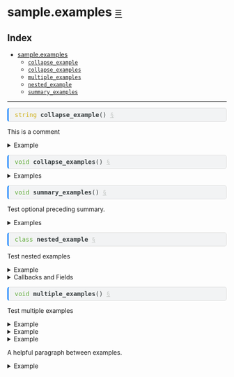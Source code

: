 # sample.examples [&equiv;](../index.md)

## Index

- <a href="../sample/examples.md" id="index-link"
  class="link">sample.examples</a>
  - <a href="../sample/examples.md#sample-examples-collapse_example"
    id="index-link" class="link"><code>collapse_example</code></a>
  - <a href="../sample/examples.md#sample-examples-collapse_examples"
    id="index-link" class="link"><code>collapse_examples</code></a>
  - <a href="../sample/examples.md#sample-examples-multiple_examples"
    id="index-link" class="link"><code>multiple_examples</code></a>
  - <a href="../sample/examples.md#sample-examples-nested_example"
    id="index-link" class="link"><code>nested_example</code></a>
  - <a href="../sample/examples.md#sample-examples-summary_examples"
    id="index-link" class="link"><code>summary_examples</code></a>

------------------------------------------------------------------------

<pre style="font-family:monospace;background-color:#f2f3f4;color:#373d3f;border:1px solid #dddddd;border-left:3px solid #0080ff;border-radius:5px 5px 5px 5px;margin-bottom:0.5em;padding:0.5em 1em 0.5em 1em">
<span style="color:#cfb017">string</span> <span style="font-weight:bold">collapse_example</span>() <a style="color:#c5c8c6" href="#sample-examples-collapse_example" id="sample-examples-collapse_example">§</a>
</pre>

This is a comment

<details>
<summary>Example</summary>

``` kanagawa
>>> collapse_example()
"hello"
```

</details>
<pre style="font-family:monospace;background-color:#f2f3f4;color:#373d3f;border:1px solid #dddddd;border-left:3px solid #0080ff;border-radius:5px 5px 5px 5px;margin-bottom:0.5em;padding:0.5em 1em 0.5em 1em">
<span style="color:#60ac39">void</span> <span style="font-weight:bold">collapse_examples</span>() <a style="color:#c5c8c6" href="#sample-examples-collapse_examples" id="sample-examples-collapse_examples">§</a>
</pre>
<details>
<summary>Examples</summary>

``` kanagawa
>>> collapse_examples()
"hello"

>>> collapse_examples()
"world"
```

</details>
<pre style="font-family:monospace;background-color:#f2f3f4;color:#373d3f;border:1px solid #dddddd;border-left:3px solid #0080ff;border-radius:5px 5px 5px 5px;margin-bottom:0.5em;padding:0.5em 1em 0.5em 1em">
<span style="color:#60ac39">void</span> <span style="font-weight:bold">summary_examples</span>() <a style="color:#c5c8c6" href="#sample-examples-summary_examples" id="sample-examples-summary_examples">§</a>
</pre>

Test optional preceding summary.

<details>
<summary>Examples</summary>

``` kanagawa
>>> shift_array_left<4>({0, 1, 2, 3, 4}, 10);
{0, 0, 0, 0}
```

Shift 5 left by 0:

``` kanagawa
>>> shift_array_left<5>({0, 1, 2, 3, 4}, 0);
{0, 1, 2, 3, 4}
```

Shift 5 left by 2 and return 4:

``` kanagawa
>>> shift_array_left<4>({0, 1, 2, 3, 4}, 2);
{0, 0, 0, 1}
```

</details>
<pre style="font-family:monospace;background-color:#f2f3f4;color:#373d3f;border:1px solid #dddddd;border-left:3px solid #0080ff;border-radius:5px 5px 5px 5px;margin-bottom:0.5em;padding:0.5em 1em 0.5em 1em">
<span style="color:#60ac39">class</span> <span style="font-weight:bold">nested_example</span> <a style="color:#c5c8c6" href="#sample-examples-nested_example" id="sample-examples-nested_example">§</a>
</pre>

Test nested examples

<details>
<summary>Example</summary>

``` kanagawa
>>> some_example()
output
```

</details>
<details>

<summary>Callbacks and Fields</summary>

- <pre style="font-family:monospace;background-color:#f2f3f4;color:#373d3f;border:1px solid #dddddd;border-left:3px solid #0080ff;border-radius:5px 5px 5px 5px;margin-bottom:0.5em;padding:0.5em 1em 0.5em 1em">
  <span style="color:#60ac39">const</span> <span style="color:#60ac39">auto</span> <span style="font-weight:bold">variable</span> <a style="color:#c5c8c6" href="#sample-examples-nested_example-variable" id="sample-examples-nested_example-variable">§</a>
  </pre>
  <details>
  <summary>Example</summary>

  ``` kanagawa
  >>> some_nested_example()
  output
  ```

  </details>

</details>
<pre style="font-family:monospace;background-color:#f2f3f4;color:#373d3f;border:1px solid #dddddd;border-left:3px solid #0080ff;border-radius:5px 5px 5px 5px;margin-bottom:0.5em;padding:0.5em 1em 0.5em 1em">
<span style="color:#60ac39">void</span> <span style="font-weight:bold">multiple_examples</span>() <a style="color:#c5c8c6" href="#sample-examples-multiple_examples" id="sample-examples-multiple_examples">§</a>
</pre>

Test multiple examples

<details>
<summary>Example</summary>

``` kanagawa
>>> one_example()
1
```

</details>
<details>
<summary>Example</summary>

``` kanagawa
>>> two_example()
2
```

</details>
<details>
<summary>Example</summary>

``` kanagawa
>>> three_example()
3
```

</details>

A helpful paragraph between examples.

<details>
<summary>Example</summary>

``` kanagawa
>>> four_example()
4
```

</details>

